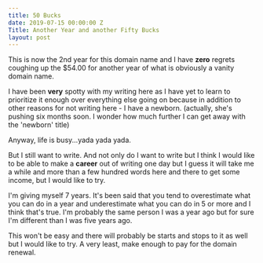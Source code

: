 ```yaml
---
title: 50 Bucks
date: 2019-07-15 00:00:00 Z
Title: Another Year and another Fifty Bucks
layout: post
---
```


This is now the 2nd year for this domain name and I have **zero** regrets coughing up the $54.00 for another year of what is obviously a vanity domain name.

I have been **very** spotty with my writing here as I have yet to learn to prioritize it enough over everything else going on because in addition to other reasons for not writing here - I have a newborn. (actually, she's pushing six months soon. I wonder how much further I can get away with the 'newborn' title)

Anyway, life is busy...yada yada yada.

But I still want to write. And not only do I want to write but I think I would like to be able to make a **career** out of writing one day but I guess it will take me a while and more than a few hundred words here and there to get some income, but I would like to try.

I'm giving myself 7 years. It's been said that you tend to overestimate what you can do in a year and underestimate what you can do in 5 or more and I think that's true. I'm probably the same person I was a year ago but for sure I'm different than I was five years ago.

This won't be easy and there will probably be starts and stops to it as well but I would like to try. A very least, make enough to pay for the domain renewal.